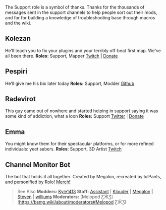 <!-- TITLE: Supports -->
<!-- SUBTITLE: They're too nice for their own good -->

The Support role is a symbol of thanks. Thanks for the thousands of messages sent in the support channels to help people sort out their mods, and for for building a knowledge of troubleshooting base through macros and the wiki. 

## Kolezan
He'll teach you to fix your plugins and your terribly off-beat first map. We've all been there. 
**Roles:** Support, Mapper
[Twitch](https://www.twitch.tv/kolezan) | [Donate](https://paypal.me/kolezan)

## Pespiri
He'll give me his bio later today
**Roles:** Support, Modder
[Github](https://github.com/pespiri)

## Radevirot
This guy came out of nowhere and started helping in support saying it was some kind of addiction, what a loon
**Roles:** Support
[Twitter](https://twitter.com/Radevirot) | [Donate](paypal.me/Radevirot)

## Emma
You might know them for their spectacular platforms, or for more refined individuals: yeet sabers.
**Roles:** Support, 3D Artist
[Twitch](https://www.twitch.tv/therealkleinba)

## Channel Monitor Bot
The bot that holds it all together.
Created by Megalon, recreated by lolPants, and personified by Rolo!
[Merch!](https://www.redbubble.com/people/megalon-gaming/portfolio)

>See Also
**Modders:** [Kyle1413](#Kyle1413)
**Staff:** [Assistant](#Assistant) | [Klouder](#Klouder) | [Megalon](#Megalon) | [Steven](#Steven) | [williums](#williums)
**Moderators:** [Melopod ƸӜƷ](https://bsmg.wiki/about/moderators#Melopod ƸӜƷ)

